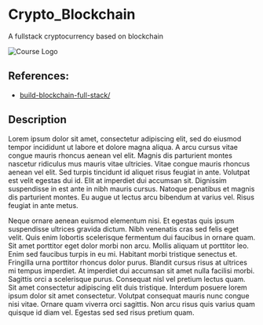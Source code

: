# Crypto_Blockchain
A fullstack cryptocurrency based on blockchain

![Course Logo]()

## References:
* [build-blockchain-full-stack/](https://www.udemy.com/course/build-blockchain-full-stack/)

## Description

Lorem ipsum dolor sit amet, consectetur adipiscing elit, sed do eiusmod tempor incididunt ut labore et dolore magna aliqua. A arcu cursus vitae congue mauris rhoncus aenean vel elit. Magnis dis parturient montes nascetur ridiculus mus mauris vitae ultricies. Vitae congue mauris rhoncus aenean vel elit. Sed turpis tincidunt id aliquet risus feugiat in ante. Volutpat est velit egestas dui id. Elit at imperdiet dui accumsan sit. Dignissim suspendisse in est ante in nibh mauris cursus. Natoque penatibus et magnis dis parturient montes. Eu augue ut lectus arcu bibendum at varius vel. Risus feugiat in ante metus.

Neque ornare aenean euismod elementum nisi. Et egestas quis ipsum suspendisse ultrices gravida dictum. Nibh venenatis cras sed felis eget velit. Quis enim lobortis scelerisque fermentum dui faucibus in ornare quam. Sit amet porttitor eget dolor morbi non arcu. Mollis aliquam ut porttitor leo. Enim sed faucibus turpis in eu mi. Habitant morbi tristique senectus et. Fringilla urna porttitor rhoncus dolor purus. Blandit cursus risus at ultrices mi tempus imperdiet. At imperdiet dui accumsan sit amet nulla facilisi morbi. Sagittis orci a scelerisque purus. Consequat nisl vel pretium lectus quam. Sit amet consectetur adipiscing elit duis tristique. Interdum posuere lorem ipsum dolor sit amet consectetur. Volutpat consequat mauris nunc congue nisi vitae. Ornare quam viverra orci sagittis. Non arcu risus quis varius quam quisque id diam vel. Egestas sed sed risus pretium quam.

